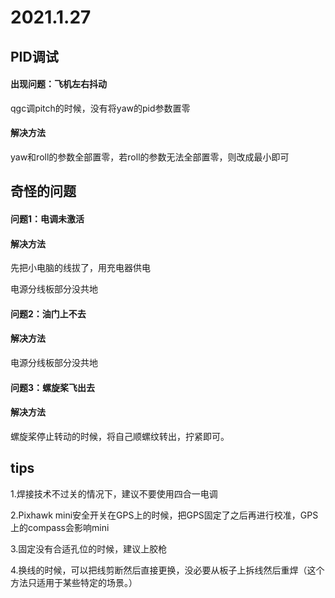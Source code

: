 # 2021.1.27

## PID调试

#### 出现问题：飞机左右抖动

qgc调pitch的时候，没有将yaw的pid参数置零

#### 解决方法

yaw和roll的参数全部置零，若roll的参数无法全部置零，则改成最小即可



## 奇怪的问题

#### 问题1：电调未激活 

#### 解决方法

先把小电脑的线拔了，用充电器供电

电源分线板部分没共地

#### 问题2：油门上不去

#### 解决方法

电源分线板部分没共地

#### 问题3：螺旋桨飞出去

#### 解决方法

螺旋桨停止转动的时候，将自己顺螺纹转出，拧紧即可。

## tips

1.焊接技术不过关的情况下，建议不要使用四合一电调

2.Pixhawk mini安全开关在GPS上的时候，把GPS固定了之后再进行校准，GPS上的compass会影响mini

3.固定没有合适孔位的时候，建议上胶枪

4.换线的时候，可以把线剪断然后直接更换，没必要从板子上拆线然后重焊（这个方法只适用于某些特定的场景。）